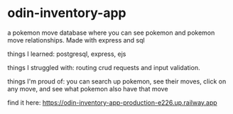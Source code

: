 # odin-inventory-app

a pokemon move database where you can see pokemon and pokemon move relationships. Made with express and sql

things I learned: postgresql, express, ejs

things I struggled with: routing crud requests and input validation.

things I'm proud of: you can search up pokemon, see their moves, click on any move, and see what pokemon also have that move

find it here: https://odin-inventory-app-production-e226.up.railway.app
